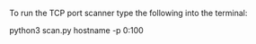 To run the TCP port scanner type the following into the terminal:

python3 scan.py hostname -p 0:100
